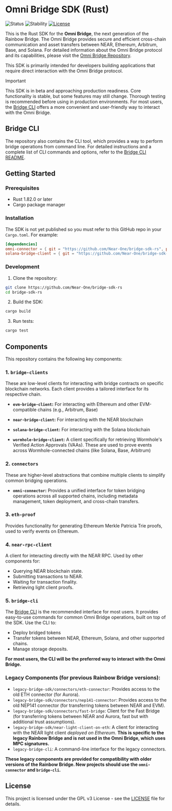 # Omni Bridge SDK (Rust)

![Status](https://img.shields.io/badge/Status-Beta-blue)
![Stability](https://img.shields.io/badge/Stability-Pre--Release-yellow)
[![License](https://img.shields.io/badge/License-GPL%20v3-blue.svg)](https://www.gnu.org/licenses/gpl-3.0)

This is the Rust SDK for the **Omni Bridge**, the next generation of the Rainbow Bridge.  The Omni Bridge provides secure and efficient cross-chain communication and asset transfers between NEAR, Ethereum, Arbitrum, Base, and Solana. For detailed information about the Omni Bridge protocol and its capabilities, please visit the [Omni Bridge Repository](https://github.com/near/omni-bridge). 

This SDK is primarily intended for developers building applications that require direct interaction with the Omni Bridge protocol. 

> [!IMPORTANT]
> This SDK is in beta and approaching production readiness. Core functionality is stable, but some features may still change.  Thorough testing is recommended before using in production environments.  For most users, the [Bridge CLI](bridge-cli/README.md) offers a more convenient and user-friendly way to interact with the Omni Bridge.

## Bridge CLI

The repository also contains the CLI tool, which provides a way to perform bridge operations from command line. For detailed instructions and a complete list of CLI commands and options, refer to the [Bridge CLI README](bridge-cli/README.md).

## Getting Started

### Prerequisites
- Rust 1.82.0 or later
- Cargo package manager

### Installation

The SDK is not yet published so you must refer to this GitHub repo in your `Cargo.toml`. For example:
```toml
[dependencies]
omni-connector = { git = "https://github.com/Near-One/bridge-sdk-rs", package = "omni-connector" }
solana-bridge-client = { git = "https://github.com/Near-One/bridge-sdk-rs", package = "solana-bridge-client" }
```

### Development

1. Clone the repository:
```bash
git clone https://github.com/Near-One/bridge-sdk-rs
cd bridge-sdk-rs
```

2. Build the SDK:
```bash
cargo build
```

3. Run tests:
```bash
cargo test
```

## Components

This repository contains the following key components:

### 1. `bridge-clients`

These are low-level clients for interacting with bridge contracts on specific blockchain networks. Each client provides a tailored interface for its respective chain.

*   **`evm-bridge-client`:**  For interacting with Ethereum and other EVM-compatible chains (e.g., Arbitrum, Base)

*   **`near-bridge-client`:**  For interacting with the NEAR blockchain

*   **`solana-bridge-client`:**  For interacting with the Solana blockchain

*   **`wormhole-bridge-client`:**  A client specifically for retrieving Wormhole's Verified Action Approvals (VAAs). These are used to prove events across Wormhole-connected chains (like Solana, Base, Arbitrum)

### 2. `connectors`

These are higher-level abstractions that combine multiple clients to simplify common bridging operations.

*   **`omni-connector`:** Provides a unified interface for token bridging operations across all supported chains, including metadata management, token deployment, and cross-chain transfers.

### 3. `eth-proof`

Provides functionality for generating Ethereum Merkle Patricia Trie proofs, used to verify events on Ethereum.

### 4. `near-rpc-client`

A client for interacting directly with the NEAR RPC.  Used by other components for:

*   Querying NEAR blockchain state.
*   Submitting transactions to NEAR.
*   Waiting for transaction finality.
*   Retrieving light client proofs.

### 5. `bridge-cli`

The [Bridge CLI](bridge-cli/README.md) is the recommended interface for most users.  It provides easy-to-use commands for common Omni Bridge operations, built on top of the SDK. Use the CLI to:

*   Deploy bridged tokens
*   Transfer tokens between NEAR, Ethereum, Solana, and other supported chains.
*   Manage storage deposits.

**For most users, the CLI will be the preferred way to interact with the Omni Bridge.**

### Legacy Components (for previous Rainbow Bridge versions):
- `legacy-bridge-sdk/connectors/eth-connector`: Provides access to the old ETH connector (for Aurora).
- `legacy-bridge-sdk/connectors/nep141-connector`: Provides access to the old NEP141 connector (for transferring tokens between NEAR and EVM).
- `legacy-bridge-sdk/connectors/fast-bridge`: Client for the Fast Bridge (for transferring tokens between NEAR and Aurora, fast but with additional trust assumptions).
- `legacy-bridge-sdk/near-light-client-on-eth`: A client for interacting with the NEAR light client *deployed on Ethereum*. **This is specific to the legacy Rainbow Bridge and is not used in the Omni Bridge, which uses MPC signatures.**
- `legacy-bridge-cli`: A command-line interface for the legacy connectors.

**These legacy components are provided for compatibility with older versions of the Rainbow Bridge.  New projects should use the `omni-connector` and `bridge-cli`.**

## License

This project is licensed under the GPL v3 License - see the [LICENSE](./LICENSE) file for details.
